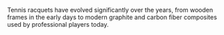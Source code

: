 Tennis racquets have evolved significantly over the years, from wooden frames in the early days to modern graphite and carbon fiber composites used by professional players today.
